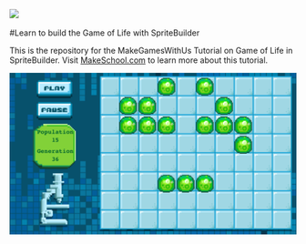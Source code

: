 ![](https://travis-ci.org/MakeSchool/GameOfLife-Spritebuilder.svg?branch=master)

#Learn to build the Game of Life with SpriteBuilder

This is the repository for the MakeGamesWithUs Tutorial on Game of Life in SpriteBuilder. Visit [MakeSchool.com](https://www.makeschool.com/tutorials/game-of-life-spritebuilder/) to learn more about this tutorial.

![image](GOL.png)
